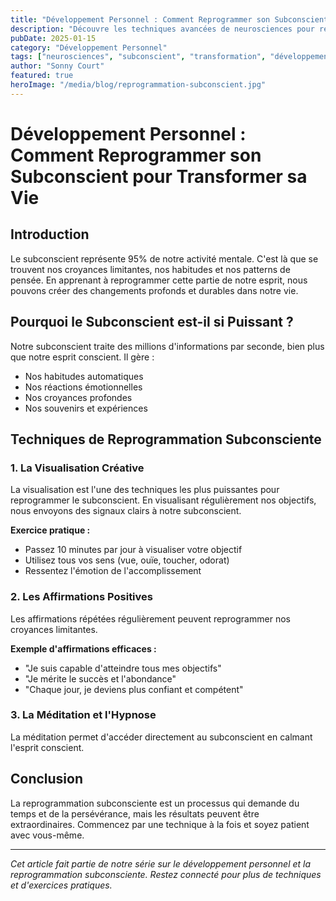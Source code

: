 ```yaml
---
title: "Développement Personnel : Comment Reprogrammer son Subconscient pour Transformer sa Vie (Guide Complet 2025)"
description: "Découvre les techniques avancées de neurosciences pour reprogrammer ton subconscient et créer des changements durables dans ta vie. Guide complet avec exercices pratiques."
pubDate: 2025-01-15
category: "Développement Personnel"
tags: ["neurosciences", "subconscient", "transformation", "développement personnel"]
author: "Sonny Court"
featured: true
heroImage: "/media/blog/reprogrammation-subconscient.jpg"
---
```


# Développement Personnel : Comment Reprogrammer son Subconscient pour Transformer sa Vie

## Introduction

Le subconscient représente 95% de notre activité mentale. C'est là que se trouvent nos croyances limitantes, nos habitudes et nos patterns de pensée. En apprenant à reprogrammer cette partie de notre esprit, nous pouvons créer des changements profonds et durables dans notre vie.

## Pourquoi le Subconscient est-il si Puissant ?

Notre subconscient traite des millions d'informations par seconde, bien plus que notre esprit conscient. Il gère :

- Nos habitudes automatiques
- Nos réactions émotionnelles
- Nos croyances profondes
- Nos souvenirs et expériences

## Techniques de Reprogrammation Subconsciente

### 1. La Visualisation Créative

La visualisation est l'une des techniques les plus puissantes pour reprogrammer le subconscient. En visualisant régulièrement nos objectifs, nous envoyons des signaux clairs à notre subconscient.

**Exercice pratique :**
- Passez 10 minutes par jour à visualiser votre objectif
- Utilisez tous vos sens (vue, ouïe, toucher, odorat)
- Ressentez l'émotion de l'accomplissement

### 2. Les Affirmations Positives

Les affirmations répétées régulièrement peuvent reprogrammer nos croyances limitantes.

**Exemple d'affirmations efficaces :**
- "Je suis capable d'atteindre tous mes objectifs"
- "Je mérite le succès et l'abondance"
- "Chaque jour, je deviens plus confiant et compétent"

### 3. La Méditation et l'Hypnose

La méditation permet d'accéder directement au subconscient en calmant l'esprit conscient.

## Conclusion

La reprogrammation subconsciente est un processus qui demande du temps et de la persévérance, mais les résultats peuvent être extraordinaires. Commencez par une technique à la fois et soyez patient avec vous-même.

---

*Cet article fait partie de notre série sur le développement personnel et la reprogrammation subconsciente. Restez connecté pour plus de techniques et d'exercices pratiques.*
